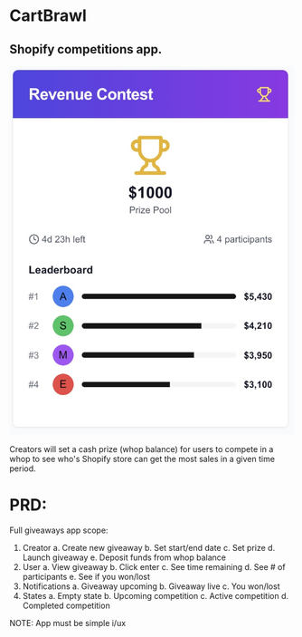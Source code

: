 # CartBrawl
## Shopify competitions app.

![CartBrawl Screenshot](ss.jpg)


Creators will set a cash prize (whop balance) for users to compete in a whop to see who's Shopify store can get the most sales in a given time period.

# PRD:
Full giveaways app scope:
1. Creator
	a. Create new giveaway
	b. Set start/end date
	c. Set prize
	d. Launch giveaway
	e. Deposit funds from whop balance
2. User
	a. View giveaway
	b. Click enter
	c. See time remaining
	d. See # of participants
	e. See if you won/lost
3. Notifications
	a. Giveaway upcoming
	b. Giveaway live
	c. You won/lost
4. States
	a. Empty state
	b. Upcoming competition
	c. Active competition
	d. Completed competition

NOTE: App must be simple i/ux